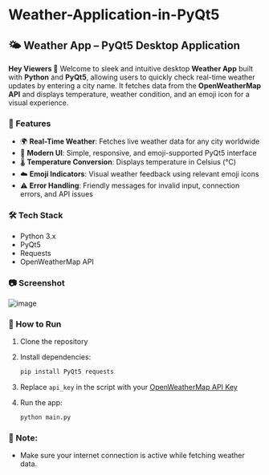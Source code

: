 # Weather-Application-in-PyQt5

## 🌤️ Weather App – PyQt5 Desktop Application
**Hey Viewers 👋**
Welcome to sleek and intuitive desktop **Weather App** built with **Python** and **PyQt5**, allowing users to quickly check real-time weather updates by entering a city name. It fetches data from the **OpenWeatherMap API** and displays temperature, weather condition, and an emoji icon for a visual experience.

### 🚀 Features

* 🌍 **Real-Time Weather**: Fetches live weather data for any city worldwide
* 🎨 **Modern UI**: Simple, responsive, and emoji-supported PyQt5 interface
* 🌡️ **Temperature Conversion**: Displays temperature in Celsius (°C)
* ☁️ **Emoji Indicators**: Visual weather feedback using relevant emoji icons
* ⚠️ **Error Handling**: Friendly messages for invalid input, connection errors, and API issues

### 🛠️ Tech Stack

* Python 3.x
* PyQt5
* Requests
* OpenWeatherMap API

### 📷 Screenshot
![image](https://github.com/user-attachments/assets/386c8805-4d6b-4aef-81c0-02bb8074915d)


### 🔧 How to Run

1. Clone the repository

2. Install dependencies:

   ```bash
   pip install PyQt5 requests
   ```

3. Replace `api_key` in the script with your [OpenWeatherMap API Key](https://openweathermap.org/api)

4. Run the app:

   ```bash
   python main.py
   ```

### 📌 Note:

* Make sure your internet connection is active while fetching weather data.
